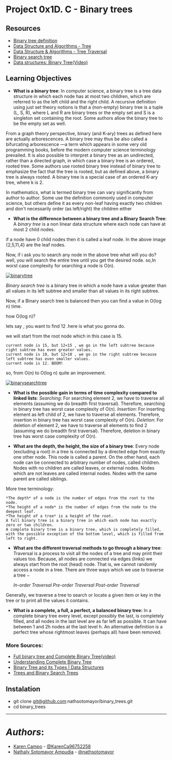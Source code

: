 # Project 0x1D. C - Binary trees

## Resources 

* [Binary tree definition](https://en.wikipedia.org/wiki/Binary_tree)
* [Data Structure and Algorithms - Tree](https://www.tutorialspoint.com/data_structures_algorithms/tree_data_structure.htm)
* [Data Structure & Algorithms - Tree Traversal](https://www.tutorialspoint.com/data_structures_algorithms/tree_traversal.htm)
* [Binary search tree](https://en.wikipedia.org/wiki/Binary_search_tree)
* [Data structures: Binary Tree(Video)](https://www.youtube.com/watch?v=H5JubkIy_p8)

## Learning Objectives


* **What is a binary tree**: In computer science, a binary tree is a tree data structure in which each node has at most two children, which are referred to as the left child and the right child. A recursive definition using just set theory notions is that a (non-empty) binary tree is a tuple (L, S, R), where L and R are binary trees or the empty set and S is a singleton set containing the root. Some authors allow the binary tree to be the empty set as well.

From a graph theory perspective, binary (and K-ary) trees as defined here are actually arborescences. A binary tree may thus be also called a bifurcating arborescence —a term which appears in some very old programming books, before the modern computer science terminology prevailed. It is also possible to interpret a binary tree as an undirected, rather than a directed graph, in which case a binary tree is an ordered, rooted tree. Some authors use rooted binary tree instead of binary tree to emphasize the fact that the tree is rooted, but as defined above, a binary tree is always rooted. A binary tree is a special case of an ordered K-ary tree, where k is 2.

In mathematics, what is termed binary tree can vary significantly from author to author. Some use the definition commonly used in computer science, but others define it as every non-leaf having exactly two children and don't necessarily order (as left/right) the children either

* **What is the difference between a binary tree and a Binary Search Tree**: A *binary tree* is a non linear data structure where each node can have at most 2 child nodes.

if a node have 0 child nodes then it is called a leaf node. In the above image {2,5,11,4} are the leaf nodes.

Now, if i ask you to search any node in the above tree what will you do? well, you will search the entire tree until you get the desired node. so,In worst case complexity for searching a node is O(n).

<a href="https://imgbb.com/"><img src="https://i.ibb.co/PNnJMS1/binarytree.png" alt="binarytree" border="0"></a>

*Binary search tree* is a binary tree in which a node have a value greater than all values in its left subtree and smaller than all values in its right subtree.

Now, if a Binary search tree is balanced then you can find a value in O(log n) time.

how O(log n)?

lets say , you want to find 12 .here is what you gonna do.

we will start from the root node which in this case is 15.

    current node is 15, but 12<15 , we go in the left subtree because right subtree has even greater values.
    current node is 10, but 12>10 , we go in the right subtree because left subtree has even smaller values.
    current node is 12. BOOM!

so, from O(n) to O(log n) quite an improvement.

<a href="https://imgbb.com/"><img src="https://i.ibb.co/5GdpXmx/binarysearchtree.png" alt="binarysearchtree" border="0"></a>


* **What is the possible gain in terms of time complexity compared to linked lists**: 
    *Searching*: For searching element 2, we have to traverse all elements (assuming we do breadth first traversal). Therefore, searching in binary tree has worst case complexity of O(n).
    *Insertion*: For inserting element as left child of 2, we have to traverse all elements. Therefore, insertion in binary tree has worst case complexity of O(n).
    *Deletion*: For deletion of element 2, we have to traverse all elements to find 2 (assuming we do breadth first traversal). Therefore, deletion in binary tree has worst case complexity of O(n).

* **What are the depth, the height, the size of a binary tree**: Every node (excluding a root) in a tree is connected by a directed edge from exactly one other node. This node is called a parent. On the other hand, each node can be connected to arbitrary number of nodes, called children. Nodes with no children are called leaves, or external nodes. Nodes which are not leaves are called internal nodes. Nodes with the same parent are called siblings.

More tree terminology:

    *The depth* of a node is the number of edges from the root to the node.
    *The height of a node* is the number of edges from the node to the deepest leaf.
    *The height of a tree* is a height of the root.
    A full binary tree is a binary tree in which each node has exactly zero or two children.
    A complete binary tree is a binary tree, which is completely filled, with the possible exception of the bottom level, which is filled from left to right.

* **What are the different traversal methods to go through a binary tree**:
Traversal is a process to visit all the nodes of a tree and may print their values too. Because, all nodes are connected via edges (links) we always start from the root (head) node. That is, we cannot randomly access a node in a tree. There are three ways which we use to traverse a tree −

    *In-order Traversal*
    *Pre-order Traversal*
    *Post-order Traversal*

Generally, we traverse a tree to search or locate a given item or key in the tree or to print all the values it contains.

* **What is a complete, a full, a perfect, a balanced binary tree:**
In a complete binary tree every level, except possibly the last, is completely filled, and all nodes in the last level are as far left as possible. It can have between 1 and 2h nodes at the last level h. An alternative definition is a perfect tree whose rightmost leaves (perhaps all) have been removed.

### More Sources:

* [Full binary tree and Complete Binary Tree(video)](https://www.youtube.com/watch?v=bvpiyKo9hnI)
* [Understanding Complete Binary Tree](https://www.youtube.com/watch?v=443rLvgtAdw)
* [Binary Tree and its Types | Data Structures](https://www.youtube.com/watch?v=vvey2QCs98o)
* [Trees and Binary Search Trees](https://www.youtube.com/watch?v=TocJLRkp4dc)

## Instalation

* git clone git@github.com:nathsotomayor/binary_trees.git
* cd binary_trees


----------------------------------------------------------------------------------------------------------------
# ***Authors***:

* [Karen Campo](https://github.com/KarenCampo777) - [@KarenCa96752258](https://twitter.com/KarenCa96752258)
* [Nathaly Sotomayor Ampudia](https://github.com/nathsotomayor) - [@nathsotomayor](https://twitter.com/nathsotomayor)


